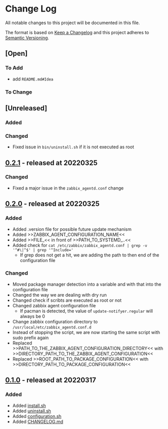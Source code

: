 # Change Log

All notable changes to this project will be documented in this file.

The format is based on [Keep a Changelog](http://keepachangelog.com/)
and this project adheres to [Semantic Versioning](http://semver.org/).

## [Open]

### To Add

* add `README.md#Idea`

### To Change

## [Unreleased]

### Added

### Changed

* Fixed issue in `bin/uninstall.sh` if it is not executed as root

## [0.2.1](https://github.com/bazzline/zabbix_agent_update_notifyer/tree/0.2.1) - released at 20220325

### Changed

* Fixed a major issue in the `zabbix_agentd.conf` change

## [0.2.0](https://github.com/bazzline/zabbix_agent_update_notifyer/tree/0.2.0) - released at 20220325

### Added

* Added .version file for possible future update mechanism
* Added >>ZABBIX_AGENT_CONFIGURATION_NAME<<
* Added >>FILE_<< in front of >>PATH_TO_SYSTEMD_..<<
* Added check for `cat /etc/zabbix/zabbix_agentd.conf | grep -v '^#\|^$' | grep '^Include='`
    * If grep does not get a hit, we are adding the path to then end of the configuration file

### Changed

* Moved package manager detection into a variable and with that into the configuration file
* Changed the way we are dealing with dry run
* Changed check if scribts are executed as root or not
* Changed zabbix agent configuration file
    * If pacman is detected, the value of `update-notifyer.regular` will always be 0
* Change zabbix configuration directory to `/usr/local/etc/zabbix_agentd.conf.d`
* Instead of stopping the script, we are now starting the same script with sudo prefix again
* Replaced >>PATH_TO_THE_ZABBIX_AGENT_CONFIGURATION_DIRECTORY<< with >>DIRECTORY_PATH_TO_THE_ZABBIX_AGENT_CONFIGURATION<<
* Replaced >>ROOT_PATH_TO_PACKAGE_CONFIGURATION<< with >>DIRECTORY_PATH_TO_PACKAGE_CONFIGURATION<<

## [0.1.0](https://github.com/bazzline/zabbix_agent_update_notifyer/tree/0.1.0) - released at 20220317

### Added

* Added [install.sh](bin/install.sh)
* Added [uninstall.sh](bin/uninstall.sh)
* Added [configuration.sh](data/configuration.sh)
* Added [CHANGELOG.md](CHANGELOG.md)
